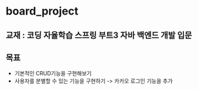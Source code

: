 # board_project

## 교재 : 코딩 자율학습 스프링 부트3 자바 백엔드 개발 입문

## 목표 
<ul>
  <li>기본적인 CRUD기능을 구현해보기</li>
  <li>사용자를 분별할 수 있는 기능을 구현하기 -> 카카오 로그인 기능을 추가</li>
</ul>


